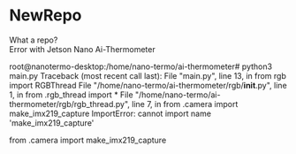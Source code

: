 # NewRepo
What a repo?  
Error with Jetson Nano Ai-Thermometer

root@nanotermo-desktop:/home/nano-termo/ai-thermometer# python3 main.py
Traceback (most recent call last):
  File "main.py", line 13, in <module>
    from rgb import RGBThread
  File "/home/nano-termo/ai-thermometer/rgb/__init__.py", line 1, in <module>
    from .rgb_thread import *
  File "/home/nano-termo/ai-thermometer/rgb/rgb_thread.py", line 7, in <module>
    from .camera import make_imx219_capture
ImportError: cannot import name 'make_imx219_capture'










from .camera import make_imx219_capture
